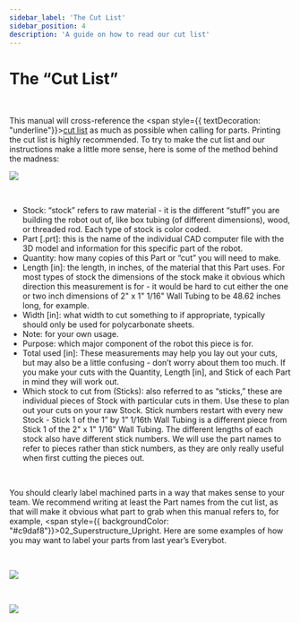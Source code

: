 ```yaml
---
sidebar_label: 'The Cut List'
sidebar_position: 4
description: 'A guide on how to read our cut list'
---
```


# The &ldquo;Cut List&rdquo;

<p><br /> </p>

This manual will&nbsp;cross-reference the&nbsp;<span style={{ textDecoration: "underline"}}><a class="c20" href="https://www.google.com/url?q=https://docs.google.com/spreadsheets/d/13_pTHQV9YwcAtf3_clEg5P17Wjkwd5Gorz2NcEoRKRs/edit?usp%3Dsharing&amp;sa=D&amp;source=editors&amp;ust=1690645971843491&amp;usg=AOvVaw1xuOZ2X-4Eu1FCDomfE7Im">cut list</a></span>&nbsp;as much as possible when calling for parts. Printing the cut list is highly recommended. To try to make the cut list and our instructions make a little more sense, here is some of the method behind the madness:

<div style={{overflow: 'hidden', display: 'inline-block', margin: '0.00px 0.00px'}}><span style={{overflow: 'hidden', display: 'inline-block', margin: '0.00px 0.00px', border: '0.00px solid #000000', transform: 'rotate(0.00rad) translateZ(0px)',  width: '720.00px', height: '170.67px'}}><img src={require("/static/media/before-you-get-started/before/image_0.png").default} style={{ width: '720.00px', height: '170.67px', marginLeft: '0.00px', marginTop: '0.00px', transform: 'rotate(0.00rad) translateZ(0px)', maxWidth: "none"}}></img></span></div>

<p><br /> </p>

<ul><li><span style={{ fontWeight: "700"}}>Stock:</span>&nbsp;&ldquo;stock&rdquo; refers to raw material - it is the different &ldquo;stuff&rdquo; you are building the robot out of, like box tubing (of different dimensions), wood, or threaded rod. Each type of stock is color coded.</li><li><span style={{ fontWeight: "700"}}>Part [.prt]:</span>&nbsp;this is the name of the individual CAD computer file with the 3D model and information for this specific part of the robot.</li><li><span style={{ fontWeight: "700"}}>Quantity:</span>&nbsp;how many copies of this Part or &ldquo;cut&rdquo; you will need to make.</li><li><span style={{ fontWeight: "700"}}>Length [in]:</span>&nbsp;the length, in inches, of the material that this Part uses. For most types of stock the dimensions of the stock make it obvious which direction this measurement is for - it would be hard to cut either the one or two inch dimensions of 2&quot; x 1&quot; 1/16&quot; Wall Tubing to be 48.62 inches long, for example.</li><li><span style={{ fontWeight: "700"}}>Width [in]: </span>what width to cut something to if appropriate, typically should only be used for polycarbonate sheets.</li><li><span style={{ fontWeight: "700"}}>Note: </span>for your own usage.</li><li><span style={{ fontWeight: "700"}}>Purpose:</span>&nbsp;which major component of the robot this piece is for. </li><li><span style={{ fontWeight: "700"}}>Total used [in]:</span>&nbsp;These measurements may help you lay out your cuts, but may also be a little confusing - don&rsquo;t worry about them too much. If you make your cuts with the Quantity, Length [in], and Stick of each Part in mind they will work out.</li><li><span style={{ fontWeight: "700"}}>Which stock to cut from (Sticks):</span>&nbsp;also referred to as &ldquo;sticks,&rdquo; these are individual pieces of Stock with particular cuts in them. Use these to plan out your cuts on your raw Stock. Stick numbers restart with every new Stock - Stick 1 of the 1&rdquo; by 1&rdquo; 1/16th Wall Tubing is a different piece from Stick 1 of the 2&quot; x 1&quot; 1/16&quot; Wall Tubing. The different lengths of each stock also have different stick numbers. We will use the part names to refer to pieces rather than stick numbers, as they are only really useful when first cutting the pieces out.</li></ul>

<div style={{pageBreakAfter: 'always'}}></div>

<p><br /> </p>

You should clearly label machined parts in a way that makes sense to your team. We recommend writing at least the Part names from the cut list, as that will make it obvious what part to grab when this manual refers to, for example, <span style={{ backgroundColor: "#c9daf8"}}>02_Superstructure_Upright</span>. Here are some examples of how you may want to label your parts from last year&rsquo;s Everybot.

<p><br /> </p>

<div style={{ textAlign: 'center'}}><div style={{overflow: 'hidden', display: 'inline-block', margin: '0.00px 0.00px'}}><span style={{overflow: 'hidden', display: 'inline-block', margin: '0.00px 0.00px', border: '0.00px solid #000000', transform: 'rotate(0.00rad) translateZ(0px)',  width: '623.50px', height: '115.17px'}}><img src={require("/static/media/before-you-get-started/before/image_1.jpg").default} style={{ width: '623.50px', height: '115.17px', marginLeft: '0.00px', marginTop: '0.00px', transform: 'rotate(0.00rad) translateZ(0px)', maxWidth: "none"}}></img></span></div></div>

<p><br /> </p>

<div style={{ textAlign: 'center'}}><div style={{overflow: 'hidden', display: 'inline-block', margin: '0.00px 0.00px'}}><span style={{overflow: 'hidden', display: 'inline-block', margin: '0.00px 0.00px', border: '0.00px solid #000000', transform: 'rotate(0.00rad) translateZ(0px)',  width: '326.00px', height: '111.00px'}}><img src={require("/static/media/before-you-get-started/before/image_2.jpg").default} style={{ width: '720.00px', height: '327.14px', marginLeft: '-206.00px', marginTop: '-89.91px', transform: 'rotate(-0.79rad) translateZ(0px)', maxWidth: "none"}}></img></span></div></div>

<p><br /> </p>

<div style={{pageBreakAfter: 'always'}}></div>